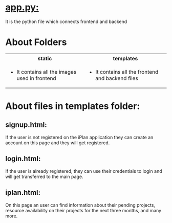 # <u>app.py:</u>
<p>It is the python file which connects frontend and backend</p>

# About Folders
<table>
<tr>
<th>static</th>
<th>templates</th>
</tr>
<tr>
    <td>
    <ul>
    <li>It contains all the images used in frontend</li>
    </ul>
    </td>
    <td>
    <ul>
    <li>It contains all the frontend and backend files</li>
    </ul>
    </td>
</tr>
</table>

# About files in templates folder:
## signup.html: 
<p>If the user is not registered on the iPlan application they can create an account on this page and they will get registered.</p>

## login.html:
<p>If the user is already registered, they can use their credentials to login and will get transferred to the main page.</p>

## iplan.html:
<p>On this page an user can find information about their pending projects, resource availability on their projects for the next three months, and many more.</p>
